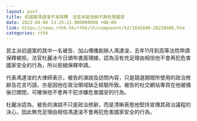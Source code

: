 ```yaml
---
layout: post
title: 初選案馮達浚不准保釋　法官未能信納不再危害國安
date: 2022-04-06 13:25:21.000000000 +08:00
link: https://news.rthk.hk/rthk/ch/component/k2/1642680-20220406.htm
categories: rthk
---
```


民主派初選案的其中一名被告、加山傳播創辦人馮達浚，去年11月到高等法院申請保釋被拒。法官杜麗冰今日頒布書面理據，認為沒有充足理由相信他不會再犯危害國家安全的行為，所以拒絕保釋申請。

代表馮達浚的大律師表示，被告的演說及訪問內容，只是競選期間所使用的政治修辭及花言巧語，亦是因他在政治領域缺乏經驗所致。被告的社交網站專頁在他被捕後已關閉，可確保他不會再干犯涉嫌危害國安的行為。

杜麗冰認為，被告的演說不只是政治修辭，而是清晰表態他堅持宣傳其政治議程的決心，因此無充足理由相信馮達浚不會再犯危害國家安全的行為。

